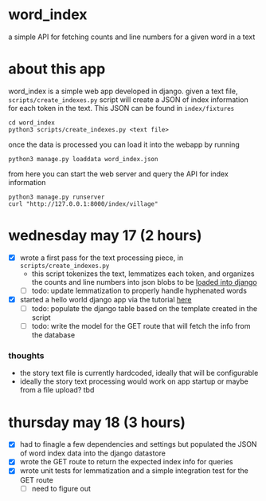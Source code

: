 # word_index
a simple API for fetching counts and line numbers for a given word in a text

# about this app
word_index is a simple web app developed in django. given a text file, `scripts/create_indexes.py` script will create a JSON of index information for each token in the text. This JSON can be found in `index/fixtures`
```
cd word_index
python3 scripts/create_indexes.py <text file>
```
once the data is processed you can load it into the webapp by running
```
python3 manage.py loaddata word_index.json
```
from here you can start the web server and query the API for index information
```
python3 manage.py runserver
curl "http://127.0.0.1:8000/index/village"
```

# wednesday may 17 (2 hours)
- [x] wrote a first pass for the text processing piece, in `scripts/create_indexes.py`
  - this script tokenizes the text, lemmatizes each token, and organizes the counts and line numbers into json blobs to be [loaded into django](https://docs.djangoproject.com/en/4.2/howto/initial-data/)
  - [ ] todo: update lemmatization to properly handle hyphenated words
- [x] started a hello world django app via the tutorial [here](https://docs.djangoproject.com/en/4.2/intro/tutorial01/)
  - [ ] todo: populate the django table based on the template created in the script
  - [ ] todo: write the model for the GET route that will fetch the info from the database
### thoughts
- the story text file is currently hardcoded, ideally that will be configurable
- ideally the story text processing would work on app startup or maybe from a file upload? tbd

# thursday may 18 (3 hours)
- [x] had to finagle a few dependencies and settings but populated the JSON of word index data into the django datastore
- [x] wrote the GET route to return the expected index info for queries
- [x] wrote unit tests for lemmatization and a simple integration test for the GET route
  - [ ] need to figure out 
